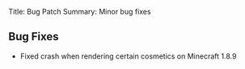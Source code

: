 Title: Bug Patch
Summary: Minor bug fixes

## Bug Fixes
- Fixed crash when rendering certain cosmetics on Minecraft 1.8.9

